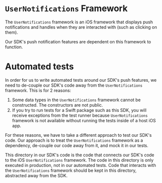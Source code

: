 #  `UserNotifications` Framework

The `UserNotifications` framework is an iOS framework that displays push notifications and handles when they are interacted with (such as clicking on them). 

Our SDK's push notification features are dependent on this framework to function. 

# Automated tests 

In order for us to write automated tests around our SDK's push features, we need to de-couple our SDK's code away from the `UserNotifications` framework. This is for 2 reasons: 
1. Some data types in the `UserNotifications` framework cannot be constructed. The constructors are not public. 
2. If you try to run tests for a Swift package such as this SDK, you will receive exceptions from the test runner because `UserNotifications` framework is not available without running the tests inside of a host iOS app. 

For these reasons, we have to take a different approach to test our SDK's code. Our approach is to treat the `UserNotifications` framework as a dependency, de-couple our code away from it, and mock it in our tests. 

This directory in our SDK's code is the code that connects our SDK's code to the iOS `UserNotifications` framework. The code in this directory is only executed in production, not in our automated tests. Code that interacts with the `UserNotifications` framework should be kept in this directory, abstracted away from the SDK. 
